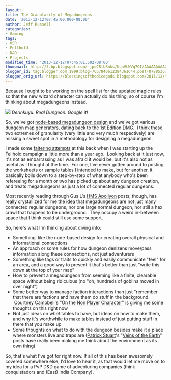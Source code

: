 ```yaml
---
layout:  
title: The Granularity of Megadungeons
date: '2013-12-12T07:45:00.000-08:00'
author: Jeff Russell
categories:
- Gaming
tags:
- OSR
- Fellhold
- D&D
- Projects
modified_time: '2013-12-12T07:45:01.502-08:00'
thumbnail: http://3.bp.blogspot.com/-jpqCRtbBnks/UqnVLWVq7OI/AAAAAAAAAZc/WjAGmZ1ObYc/s72-c/%C3%BCrg%C3%BCp+yeralt%C4%B1+%C5%9Fehri+ile+ilgili+g%C3%B6rseller3.jpg
blogger_id: tag:blogger.com,1999:blog-7657840612384361644.post-8788536164087255838
blogger_orig_url: https://blessingsofthedicegods.blogspot.com/2013/12/the-granularity-of-megadungeons.html
---
```


Because I ought to be working on the spell list for the updated magic rules so that the new wizard character can actually do his thing, so of course I'm thinking about megadungeons instead.  
  

[![](http://3.bp.blogspot.com/-jpqCRtbBnks/UqnVLWVq7OI/AAAAAAAAAZc/WjAGmZ1ObYc/s320/%C3%BCrg%C3%BCp+yeralt%C4%B1+%C5%9Fehri+ile+ilgili+g%C3%B6rseller3.jpg)](http://3.bp.blogspot.com/-jpqCRtbBnks/UqnVLWVq7OI/AAAAAAAAAZc/WjAGmZ1ObYc/s1600/%C3%BCrg%C3%BCp+yeralt%C4%B1+%C5%9Fehri+ile+ilgili+g%C3%B6rseller3.jpg)  *Derinkuyu: Real Dungeon. Google it!* 
  
  
So, we've got [node-based megadungeon design](http://www.kjd-imc.org/hall-of-fame/setting-design/node-based-megadungeon/) and we've got various dungeon map generators, dating back to the [1st Edition DMG](http://www.amazon.com/Edition-Premium-Dungeon-Masters-Guide/dp/0786962410/ref=sr_1_4?ie=UTF8&qid=1386860576&sr=8-4&keywords=ad%26d+1st+edition).  I think these two extremes of granularity (very little and very much respectively) are missing a sweet spot in a methodology for designing a megadungeon.  
  
I made some [faltering attempts](http://blessingsofthedicegods.blogspot.com/2012/11/first-fellhold-rules-post.html) at this back when I was starting up the Fellhold campaign a little more than a year ago.  Looking back at it just now, it's not as embarrassing as I was afraid it would be, but it's also not as useful as I thought at the time.  For one, I've never gotten around to posting the worksheets or sample tables I intended to make, but for another, it basically boils down to a step-by-step of what anybody who's been refereeing for a month or two has picked up about any dungeon creation, and treats megadungeons as just a lot of connected regular dungeons.  
  
Most recently reading through Gus L's [HMS Apollyon](http://dungeonofsigns.blogspot.com/search/label/HMS%20Apollyon) posts, though, has really crystallized for me the idea that megadungeons are not just many connected regular dungeons, nor one large normal dungeon, nor still a hex crawl that happens to be underground.  They occupy a weird in-between space that I think could still use some support.  
  
So, here's what I'm thinking about diving into:  
  

  - Something  like the node-based design for creating overall physical
    and informational connections
  - An approach or some rules for how dungeon denizens move/pass
    information along these connections, not just adventurers
  - Something like tags or traits to quickly and easily communicate
    "feel" for an area, and a good way to present it that's better than
    just "write this down at the top of your map"
  - How to prevent a megadungeon from seeming like a finite, clearable
    space without being ridiculous (no "oh, hundreds of goblins moved in
    over night")
  - Some better way to manage faction interactions than just "remember
    that there are factions and have them do stuff in the background.
     [Courtney Campbell's](http://hackslashmaster.blogspot.com/) "[On
    the Non Player
    Character](http://hackslashmaster.blogspot.com/2013/07/on-non-player-character.html)"
    is giving me some thoughts on this right now
  - Not just ideas on *what* tables to have, but ideas on how to make
    them, and why it's worthwhile to make tables instead of just putting
    stuff in there that you make up
  - Some thoughts on what to do with the dungeon besides make it a place
    where monsters live and traps are ([Patrick
    Stuart](http://falsemachine.blogspot.com/)'s "[Veins of the
    Earth](http://falsemachine.blogspot.com/search/label/Veins)" posts
    have really been making me think about the environment as its own
    thing)

So, that's what I've got for right now. If all of this has been awesomely covered somewhere else, I'd love to hear it, as that would let me move on to my idea for a PvP D&D game of adventuring companies (think conquistadors and (East) India Company). 
